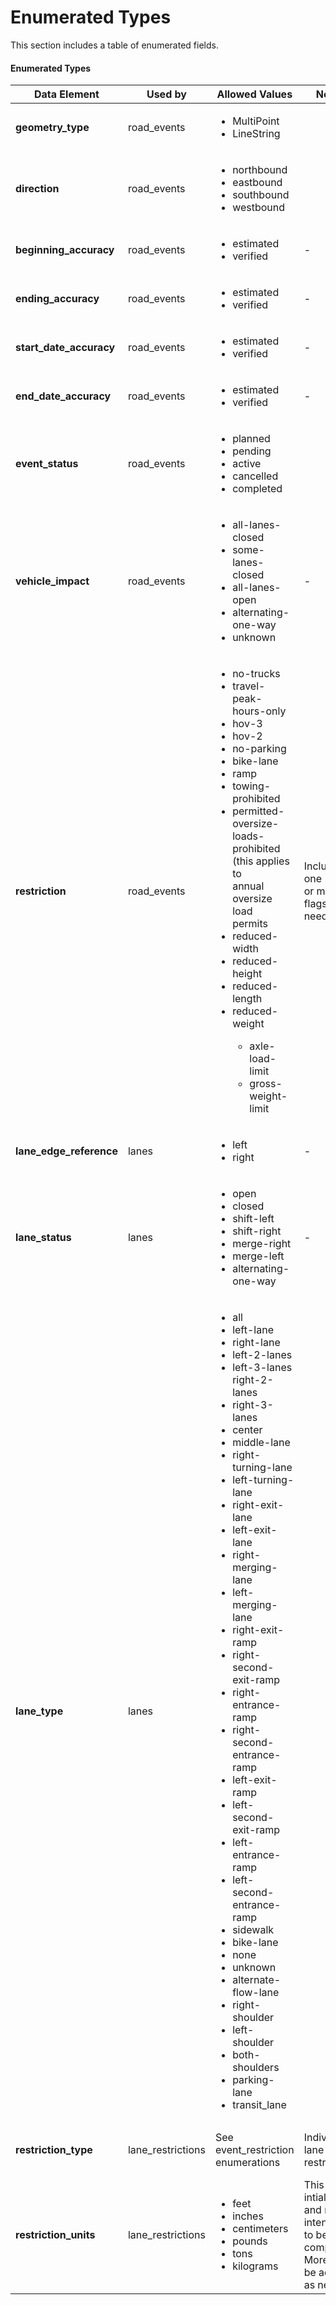 # Enumerated Types
This section includes a table of enumerated fields.

#### Enumerated Types
Data Element | Used by | Allowed Values | Notes | Source
------------ | ------- | -------------- | ----- | ------
**geometry_type**|road_events|<ul><li>MultiPoint</li><li>LineString</li></ul>||[geoJson Specification](https://tools.ietf.org/html/rfc7946)
**direction**|road_events|<ul><li>northbound</li><li>eastbound</li><li>southbound</li><li>westbound</li></ul>||[Adapted from<br>TMDD link-<br>alignment](/data-tables/enumerated-field-definitions-derived-from-its-standards.md#event_direction)
**beginning_accuracy**|road_events|<ul><li>estimated</li><li>verified</li></ul>|-|[See Spatial Verification Definition](/data-tables/enumerated-field-definitions.md#spatial-verification-definitions-table)
**ending_accuracy**|road_events|<ul><li>estimated</li><li>verified</li></ul>|-|[See Spatial Verification Definition](/data-tables/enumerated-field-definitions.md#spatial-verification-definitions-table)
**start_date_accuracy**|road_events|<ul><li>estimated</li><li>verified</li></ul>|-|[See Time Verification Definition](/data-tables/enumerated-field-definitions.md#time-verification-definitions--table)
**end_date_accuracy**|road_events|<ul><li>estimated</li><li>verified</li></ul>|-|[See Time Verification Definition](/data-tables/enumerated-field-definitions.md#time-verification-definitions--table)
**event_status** | road_events | <ul><li>planned</li><li>pending</li><li>active</li><li>cancelled</li><li>completed</li></ul>|| [See Event Status Definition.](/data-tables/enumerated-field-definitions.md#work-zone-event-status-definitions-table) 
**vehicle_impact**|road_events|<ul><li>all-lanes-closed</li><li>some-lanes-closed</li><li>all-lanes-open</li><li>alternating-one-way</li><li>unknown</li></ul>|-|- 
**restriction** | road_events | <ul><li>no-trucks</li><li>travel-peak-hours-only</li><li>hov-3</li><li>hov-2</li><li>no-parking</li><li>bike-lane</li><li>ramp</li><li>towing-prohibited</li><li>permitted-oversize-loads-<br>prohibited (this applies to<br>annual oversize load<br>permits</li><li>reduced-width</li><li>reduced-height</li><li>reduced-length</li><li>reduced-weight</li><ul><li>axle-load-limit</li><li>gross-weight-limit</li></ul></ul> | Included one<br>or more<br>flags as needed | [See Restriction Type Definition.](/data-tables/enumerated-field-definitions.md#restriction-type-definitions-table) 
**lane_edge_reference**|lanes|<ul><li>left</li><li>right</li></ul>|-|-
**lane_status**|lanes|<ul><li>open</li><li>closed</li><li>shift-left</li><li>shift-right</li><li>merge-right</li><li>merge-left</li><li>alternating-one-way</li></ul>|-|-
**lane_type** | lanes | <ul><li>all</li><li>left-lane</li><li>right-lane</li><li>left-2-lanes</li><li>left-3-lanes</li>right-2-lanes</li><li>right-3-lanes</li><li>center</li><li>middle-lane</li><li>right-turning-lane</li><li>left-turning-lane</li><li>right-exit-lane</li><li>left-exit-lane</li><li>right-merging-lane</li><li>left-merging-lane</li><li>right-exit-ramp</li><li>right-second-exit-ramp</li><li>right-entrance-ramp</li><li>right-second-entrance-ramp</li><li>left-exit-ramp</li><li>left-second-exit-ramp</li><li>left-entrance-ramp</li><li>left-second-entrance-ramp</li><li>sidewalk</li><li>bike-lane</li><li>none</li><li>unknown</li><li>alternate-flow-lane</li><li>right-shoulder</li><li>left-shoulder</li><li>both-shoulders</li><li>parking-lane</li><li>transit_lane</li></ul> |  | [Adapted from<br>TMDD<br>LaneRoadway](/data-tables/enumerated-field-definitions-derived-from-its-standards.md#event_open_lanes-and-event_closed_lanes)
**restriction_type** | lane_restrictions | See event_restriction enumerations | Individual lane restrictions | [See Restriction Type Definition.](/data-tables/enumerated-field-definitions.md#restriction-type-definitions-table)
**restriction_units** | lane_restrictions | <ul><li>feet</li><li>inches</li><li>centimeters</li><li>pounds</li><li>tons</li><li>kilograms</li></ul> | This is an intial list and not intended to be complete. More will be added as needed. | 
